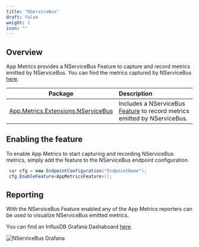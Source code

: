 ```yaml
---
title: "NServiceBus"
draft: false
weight: 1
icon: ""
---
```


## Overview

App Metrics provides a NServiceBus Feature to capture and record metrics emitted by NServiceBus. You can find the metrics captured by NServiceBus [here](https://docs.particular.net/monitoring/metrics/definitions).

|Package|Description|
|------|:--------|
|[App.Metrics.Extensions.NServiceBus](https://www.nuget.org/packages/App.Metrics.Extensions.NServiceBus/)|Includes a NServiceBus [Feature](https://docs.particular.net/nservicebus/pipeline/features) to record metrics emitted by NServiceBus.|

## Enabling the feature

To enable App Metrics to start capturing and recording NServiceBus metrics, simply add the feature to the NServiceBus endpoint configuration.

```csharp
 var cfg = new EndpointConfiguration("EndpointName");
 cfg.EnableFeature<AppMetricsFeature>();
```

## Reporting

With the NServiceBus Feature enabled any of the App Metrics reporters can be used to visualize NServiceBus emitted metrics.

You can find an InfluxDB Grafana Dashaboard [here](https://grafana.com/grafana/dashboards/12471).

![NServiceBus Grafana](./images/nservicebus_grafana.png)